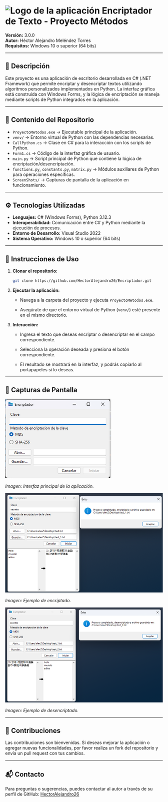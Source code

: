 # ![Logo de la aplicación](./Resources/logo32.ico) Encriptador de Texto - Proyecto Métodos

**Versión:** 3.0.0  
**Autor:** Héctor Alejandro Meléndez Torres  
**Requisitos:** Windows 10 o superior (64 bits)

---

## 🧩 Descripción

Este proyecto es una aplicación de escritorio desarrollada en C# (.NET Framework) que permite encriptar y desencriptar textos utilizando algoritmos personalizados implementados en Python. La interfaz gráfica está construida con Windows Forms, y la lógica de encriptación se maneja mediante scripts de Python integrados en la aplicación.

---

## 📂 Contenido del Repositorio

- `ProyectoMetodos.exe` → Ejecutable principal de la aplicación.
- `venv/` → Entorno virtual de Python con las dependencias necesarias.
- `CallPython.cs` → Clase en C# para la interacción con los scripts de Python.
- `Form1.cs` → Código de la interfaz gráfica de usuario.
- `main.py` → Script principal de Python que contiene la lógica de encriptación/desencriptación.
- `functions.py`, `constants.py`, `matrix.py` → Módulos auxiliares de Python para operaciones específicas.
- `ScreenShots/` → Capturas de pantalla de la aplicación en funcionamiento.

---

## ⚙️ Tecnologías Utilizadas

- **Lenguajes:** C# (Windows Forms), Python 3.12.3
- **Interoperabilidad:** Comunicación entre C# y Python mediante la ejecución de procesos.
- **Entorno de Desarrollo:** Visual Studio 2022
- **Sistema Operativo:** Windows 10 o superior (64 bits)

---

## 🚀 Instrucciones de Uso

1. **Clonar el repositorio:**

   ```bash
   git clone https://github.com/HectorAlejandro26/Encriptador.git
   ```

2. **Ejecutar la aplicación:**

   - Navega a la carpeta del proyecto y ejecuta `ProyectoMetodos.exe`.

   - Asegúrate de que el entorno virtual de Python (`venv/`) esté presente en el mismo directorio.

3. **Interacción:**

   - Ingresa el texto que deseas encriptar o desencriptar en el campo correspondiente.

   - Selecciona la operación deseada y presiona el botón correspondiente.

   - El resultado se mostrará en la interfaz, y podrás copiarlo al portapapeles si lo deseas.

---

## 📸 Capturas de Pantalla

![Interfaz Principal](./ScreenShots/AtOpen.png)

*Imagen: Interfaz principal de la aplicación.*

![Ejemplo de encriptado](./ScreenShots/EncryptingExample.png)

*Imagen: Ejemplo de encriptado.*

![Interfaz Principal](./ScreenShots/DecryptingExample.png)

*Imagen: Ejemplo de desencriptado.*

---

## 🧠 Contribuciones

Las contribuciones son bienvenidas. Si deseas mejorar la aplicación o agregar nuevas funcionalidades, por favor realiza un fork del repositorio y envía un pull request con tus cambios.

---

## 📬 Contacto

Para preguntas o sugerencias, puedes contactar al autor a través de su perfil de GitHub: [HectorAlejandro26](https://github.com/HectorAlejandro26)
